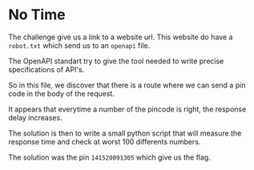 # No Time

The challenge give us a link to a website url.
This website do have a `robot.txt` which send us to an `openapi` file.

The OpenAPI standart try to give the tool needed to write precise specifications of API's.

So in this file, we discover that there is a route where we can send a pin code in the body of the request.

It appears that everytime a number of the pincode is right, the response delay increases.

The solution is then to write a small python script that will measure the response time and check at worst 100 differents numbers.

The solution was the pin `141520091305` which give us the flag.
